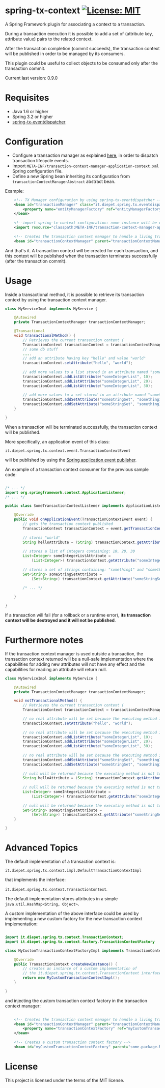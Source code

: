 # spring-tx-context [![License: MIT](https://img.shields.io/badge/License-MIT-yellow.svg)](https://opensource.org/licenses/MIT)

A Spring Framework plugin for associating a context to a transaction.

During a transaction execution it is possible to add a set of (attribute key, attribute value) pairs to the related context.

After the transaction completion (commit succeeds), the transaction context will be published in order to be managed by its consumers.

This plugin could be useful to collect objects to be consumed only after the transaction commit.

Current last version: 0.9.0

# Requisites

* Java 1.6 or higher
* Spring 3.2 or higher
* [spring-tx-eventdispatcher](https://github.com/diepet/spring-tx-eventdispatcher)

# Configuration

* Configure a transaction manager as explained [here](https://github.com/diepet/spring-tx-eventdispatcher), in order to dispatch transaction lifecycle events.
* Import `META-INF/transaction-context-manager-application-context.xml` Spring configuration file.
* Define a new Spring bean inheriting its configuration from `transactionContextManagerAbstract` abstract bean.

Example:

```xml
	<!-- TX Manager configuration by using spring-tx-eventdispatcher -->		
	<bean id="transactionManager" class="it.diepet.spring.tx.eventdispatcher.EventDispatcherJpaTransactionManager">
		<property name="entityManagerFactory" ref="entityManagerFactory"></property>
	</bean>
	
	<!--import spring-tx-context configuration: none instance will be created in the Spring context-->
	<import resource="classpath:META-INF/transaction-context-manager-application-context.xml"/>
	
	<!-- Creates the transaction context manager to handle a living transaction context -->
	<bean id="transactionContextManager" parent="transactionContextManagerAbstract" />
```

And that's it. A transaction context will be created for each transaction, and this context will be published when the transaction terminates successfully (after the transaction commit).

# Usage

Inside a transactional method, it is possible to retrieve its transaction context by using the transaction context manager.

```Java
class MyServiceImpl implements MyService {

	@Autowired
	private TransactionContextManager transactionContextManager;

	@Transactional
	void transactionalMethod() { 
		// Retrieves the current transaction context (
		TransactionContext transactionContext = transactionContextManager.getTransactionContext();
		// some db stuff
		....
		// add an attribute having key "hello" and value "world"
		transactionContext.setAttribute("hello", "world");
		
		// add more values to a list stored in an attribute named "someIntegerList"
		transactionContext.addListAttribute("someIntegerList", 10);
		transactionContext.addListAttribute("someIntegerList", 20);
		transactionContext.addListAttribute("someIntegerList", 30);
		
		// add more values to a set stored in an attribute named "someStringSet"
		transactionContext.addSetAttribute("someStringSet", "something1");		
		transactionContext.addSetAttribute("someStringSet", "something1");	
	}

}
```

When a transaction will be terminated successfully, the transaction context will be published. 

More specifically, an application event of this class:

`it.diepet.spring.tx.context.event.TransactionContextEvent`

will be published by using the [Spring application event publisher](http://docs.spring.io/spring-framework/docs/current/javadoc-api/org/springframework/context/ApplicationEventPublisher.html).

An example of a transaction context consumer for the previous sample code:

```Java

/* ... */
import org.springframework.context.ApplicationListener;
/* ... */

public class SomeTransactionContextListener implements ApplicationListener<TransactionContextEvent> {

	@Override
	public void onApplicationEvent(TransactionContextEvent event) {
		// gets the transaction context published
		TransactionContext transactionContext = event.getTransactionContext();
		
		// stores "world"
		String helloAttribute = (String) transactionContext.getAttribute("hello"); 
		
		// stores a list of integers containing: 10, 20, 30
		List<Integer> someIntegerListAttribute = 
			(List<Integer>) transactionContext.getAttribute("someIntegerList");
		
		// stores a set of strings containing: "something1" and "something2"
		Set<String> someStringSetAttribute = 
			(Set<String>) transactionContext.getAttribute("someStringSet");
		
		/* ... */

	}

}

```

If a transaction will fail (for a rollback or a runtime error), **its transaction context will be destroyed and it will not be published**.

# Furthermore notes

If the transaction context manager is used outside a transaction, the transaction context returned will be a null-safe implementation where the capabilities for adding new attributes will not have any effect and the capabilities for reading an attribute will return null.

```Java
class MyServiceImpl implements MyService {

	@Autowired
	private TransactionContextManager transactionContextManager;

	void notTransactionalMethod() { 
		// Retrieves the current transaction context (
		TransactionContext transactionContext = transactionContextManager.getTransactionContext();

		// no real attribute will be set because the executing method is not transactional
		transactionContext.setAttribute("hello", "world");
		
		// no real attribute will be set because the executing method is not transactional
		transactionContext.addListAttribute("someIntegerList", 10);
		transactionContext.addListAttribute("someIntegerList", 20);
		transactionContext.addListAttribute("someIntegerList", 30);
		
		// no real attribute will be set because the executing method is not transactional
		transactionContext.addSetAttribute("someStringSet", "something1");		
		transactionContext.addSetAttribute("someStringSet", "something1");	
		
		// null will be returned because the executing method is not transactional
		String helloAttribute = (String) transactionContext.getAttribute("hello"); 
		
		// null will be returned because the executing method is not transactional
		List<Integer> someIntegerListAttribute = 
			(List<Integer>) transactionContext.getAttribute("someIntegerList");
		
		// null will be returned because the executing method is not transactional
		Set<String> someStringSetAttribute = 
			(Set<String>) transactionContext.getAttribute("someStringSet");
	}

}
```

# Advanced Topics

The default implementation of a transaction context is:

`it.diepet.spring.tx.context.impl.DefaultTransactionContextImpl`

that implements the interface:

`it.diepet.spring.tx.context.TransactionContext`.

The default implementation stores attributes in a simple `java.util.HashMap<String, Object>`.

A custom implementation of the above interface could be used by implementing a new custom factory for the new transaction context implementation:

```Java

import it.diepet.spring.tx.context.TransactionContext;
import it.diepet.spring.tx.context.factory.TransactionContextFactory

class MyCustomTransactionContextFactoryImpl implements TransactionContextFactory {

	@Override
	public TransactionContext createNewInstance() {
		// creates an instance of a custom implementation of 
		// the it.diepet.spring.tx.context.TransactionContext interface
		return new MyCustomTransactionContextImpl();
	}

}
```

and injecting the custom transaction context factory in the transaction context manager:

```xml
	
	<!-- Creates the transaction context manager to handle a living transaction context -->
	<bean id="transactionContextManager" parent="transactionContextManagerAbstract">
		<property name="transactionContextFactory" ref="myCustomTransactionContextFactory" />
	</bean>
	
	<!-- Creates a custom transaction context factory -->
	<bean id="myCustomTransactionContextFactory" parent="some.package.MyCustomTransactionContextFactoryImpl" />
```
# License

This project is licensed under the terms of the MIT license.
